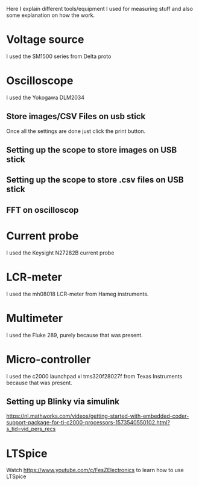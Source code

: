Here I explain different tools/equipment I used for measuring stuff and also some explanation on how the work.

# Voltage source
I used the SM1500 series from Delta proto

# Oscilloscope

I used the Yokogawa DLM2034 

## Store images/CSV Files on usb stick

Once all the settings are done just click the print button.

## Setting up the scope to store images on USB stick


## Setting up the scope to store .csv files on USB stick

## FFT on oscilloscop

# Current probe

I used the Keysight N27282B current probe

# LCR-meter

I used the mh08018 LCR-meter from Hameg instruments. 

# Multimeter
 I used the Fluke 289, purely because that was present.

# Micro-controller
I used the c2000 launchpad xl tms320f28027f from Texas Instruments because that was present.

## Setting up Blinky via simulink
https://nl.mathworks.com/videos/getting-started-with-embedded-coder-support-package-for-ti-c2000-processors-1573540550102.html?s_tid=vid_pers_recs

# LTSpice
Watch https://www.youtube.com/c/FesZElectronics to learn how to use LTSpice
